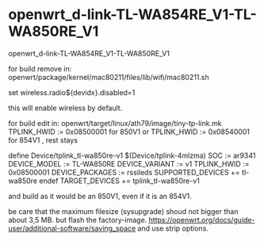 # openwrt_d-link-TL-WA854RE_V1-TL-WA850RE_V1
openwrt_d-link-TL-WA854RE_V1-TL-WA850RE_V1

for build remove in:
openwrt/package/kernel/mac80211/files/lib/wifi/mac80211.sh

  set wireless.radio${devidx}.disabled=1

this will enable wireless by default.

for build edit in: openwrt/target/linux/ath79/image/tiny-tp-link.mk
TPLINK_HWID := 0x08500001  for 850V1     or   TPLINK_HWID := 0x08540001    for 854V1  , rest stays

  define Device/tplink_tl-wa850re-v1
    $(Device/tplink-4mlzma)
    SOC := ar9341
    DEVICE_MODEL := TL-WA850RE
    DEVICE_VARIANT := v1
    TPLINK_HWID := 0x08500001
    DEVICE_PACKAGES := rssileds
    SUPPORTED_DEVICES += tl-wa850re
  endef
  TARGET_DEVICES += tplink_tl-wa850re-v1
 
and build as it would be an 850V1, even if it is an 854V1.

be care that the maximum filesize (sysupgrade) shoud not bigger than about 3,5 MB. but flash the factory-image.
https://openwrt.org/docs/guide-user/additional-software/saving_space    and use strip options.


